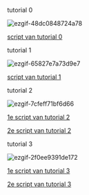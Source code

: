 tutorial 0

![ezgif-48dc0848724a78](https://github.com/user-attachments/assets/df9c632b-6859-49e7-80b1-d983aa60b8cf)

[script van tutorial 0](myFirstUnityGame/Assets/Scripts/LaunchCube.cs)


tutorial 1

![ezgif-65827e7a73d9e7](https://github.com/user-attachments/assets/b70fd486-9d99-4635-bb5c-96a0b2edea68)

[script van tutorial 1](myFirstUnityGame/Assets/Scripts/movement.cs)

tutorial 2

![ezgif-7cfeff71bf6d66](https://github.com/user-attachments/assets/728103cf-120d-4e81-bebc-298955c2bb4f)

[1e script van tutorial 2](myFirstUnityGame/Assets/Scripts/MoveBasic.cs)

[2e script van tutorial 2](myFirstUnityGame/Assets/Scripts/Animate.cs)

tutorial 3 

![ezgif-2f0ee9391de172](https://github.com/user-attachments/assets/cdb2c6e8-ed08-4ea3-9886-b6288546bd3a)

[1e script van tutorial 3](myFirstUnityGame/Assets/Scripts/MoveBasic.cs)

[2e script van tutorial 3](myFirstUnityGame/Assets/Scripts/Jump.cs)
